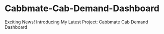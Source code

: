 # Cabbmate-Cab-Demand-Dashboard
Exciting News! Introducing My Latest Project: Cabbmate Cab Demand Dashboard
